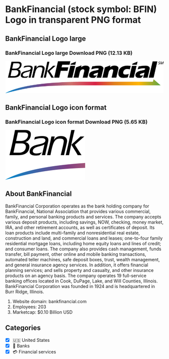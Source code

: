 # BankFinancial (stock symbol: BFIN) Logo in transparent PNG format

## BankFinancial Logo large

### BankFinancial Logo large Download PNG (12.13 KB)

![BankFinancial Logo large Download PNG (12.13 KB)](/img/orig/BFIN_BIG-fb5cbfa1.png)

## BankFinancial Logo icon format

### BankFinancial Logo icon format Download PNG (5.65 KB)

![BankFinancial Logo icon format Download PNG (5.65 KB)](/img/orig/BFIN-a54eea24.png)

## About BankFinancial

BankFinancial Corporation operates as the bank holding company for BankFinancial, National Association that provides various commercial, family, and personal banking products and services. The company accepts various deposit products, including savings, NOW, checking, money market, IRA, and other retirement accounts, as well as certificates of deposit. Its loan products include multi-family and nonresidential real estate, construction and land, and commercial loans and leases; one-to-four family residential mortgage loans, including home equity loans and lines of credit; and consumer loans. The company also provides cash management, funds transfer, bill payment, other online and mobile banking transactions, automated teller machines, safe deposit boxes, trust, wealth management, and general insurance agency services. In addition, it offers financial planning services; and sells property and casualty, and other insurance products on an agency basis. The company operates 19 full-service banking offices located in Cook, DuPage, Lake, and Will Counties, Illinois. BankFinancial Corporation was founded in 1924 and is headquartered in Burr Ridge, Illinois.

1. Website domain: bankfinancial.com
2. Employees: 203
3. Marketcap: $0.10 Billion USD


## Categories
- [x] 🇺🇸 United States
- [x] 🏦 Banks
- [x] 💳 Financial services
